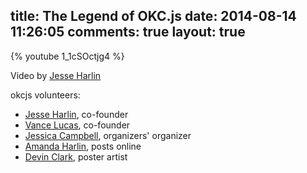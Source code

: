 title: The Legend of OKC.js
date: 2014-08-14 11:26:05
comments: true
layout: true
---



{% youtube 1_1cSOctjg4 %}



Video by [Jesse Harlin](http://www.jesseharlin.net/)


okcjs volunteers:
* [Jesse Harlin](http://jesseharlin.net/), co-founder
* [Vance Lucas](http://vancelucas.com/), co-founder
* [Jessica Campbell](http://seejessicacode.com/), organizers' organizer
* [Amanda Harlin](http://amandaharlin.com), posts online
* [Devin Clark](http://devin-clark.com/), poster artist
